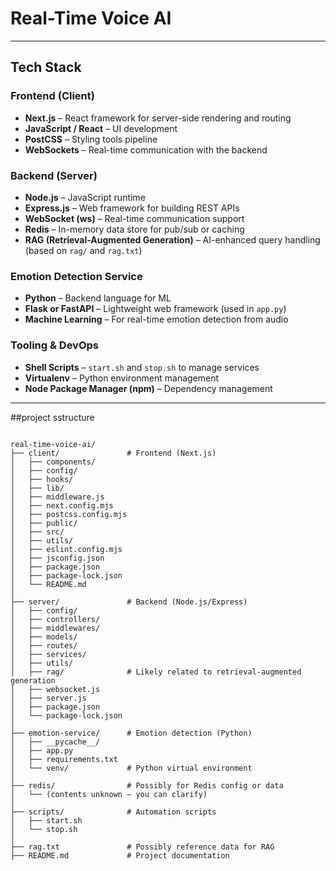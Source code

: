 #  Real-Time Voice AI



---

##  Tech Stack

### Frontend (Client)
- **Next.js** – React framework for server-side rendering and routing
- **JavaScript / React** – UI development
- **PostCSS** – Styling tools pipeline
- **WebSockets** – Real-time communication with the backend

### Backend (Server)
- **Node.js** – JavaScript runtime
- **Express.js** – Web framework for building REST APIs
- **WebSocket (ws)** – Real-time communication support
- **Redis** – In-memory data store for pub/sub or caching
- **RAG (Retrieval-Augmented Generation)** – AI-enhanced query handling (based on `rag/` and `rag.txt`)

### Emotion Detection Service
- **Python** – Backend language for ML
- **Flask or FastAPI**  – Lightweight web framework (used in `app.py`)
- **Machine Learning** – For real-time emotion detection from audio

### Tooling & DevOps
- **Shell Scripts** – `start.sh` and `stop.sh` to manage services
- **Virtualenv** – Python environment management
- **Node Package Manager (npm)** – Dependency management


---

##project sstructure 
```

real-time-voice-ai/
├── client/               # Frontend (Next.js)
│   ├── components/
│   ├── config/
│   ├── hooks/
│   ├── lib/
│   ├── middleware.js
│   ├── next.config.mjs
│   ├── postcss.config.mjs
│   ├── public/
│   ├── src/
│   ├── utils/
│   ├── eslint.config.mjs
│   ├── jsconfig.json
│   ├── package.json
│   ├── package-lock.json
│   └── README.md
│
├── server/               # Backend (Node.js/Express)
│   ├── config/
│   ├── controllers/
│   ├── middlewares/
│   ├── models/
│   ├── routes/
│   ├── services/
│   ├── utils/
│   ├── rag/              # Likely related to retrieval-augmented generation
│   ├── websocket.js
│   ├── server.js
│   ├── package.json
│   └── package-lock.json
│
├── emotion-service/      # Emotion detection (Python)
│   ├── __pycache__/
│   ├── app.py
│   ├── requirements.txt
│   └── venv/             # Python virtual environment
│
├── redis/                # Possibly for Redis config or data
│   └── (contents unknown — you can clarify)
│
├── scripts/              # Automation scripts
│   ├── start.sh
│   └── stop.sh
│
├── rag.txt               # Possibly reference data for RAG
├── README.md             # Project documentation
```


